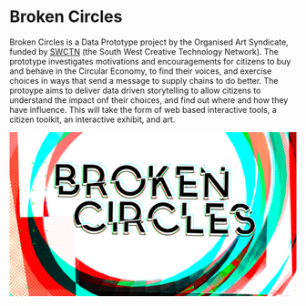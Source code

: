# Broken Circles

Broken Circles is a Data Prototype project by the Organised Art Syndicate, funded by [SWCTN](https://www.swctn.org.uk/data/) (the South West Creative Technology Network). The prototype investigates motivations and encouragements for citizens to buy and behave in the Circular Economy, to find their voices, and exercise choices in ways that send a message to supply chains to do better. The protoype aims to deliver data driven storytelling to allow citizens to understand the impact onf their choices, and find out where and how they have influence. This will take the form of web based interactive tools, a citizen toolkit, an interactive exhibit, and art.

![Broken Frames logo](images/BCLogo.png)
